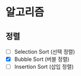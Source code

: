 # 알고리즘 

## 정렬
- [ ] Selection Sort (선택 정렬)
- [X] Bubble Sort (버블 정렬)
- [ ] Insertion Sort (삽입 정렬) 
